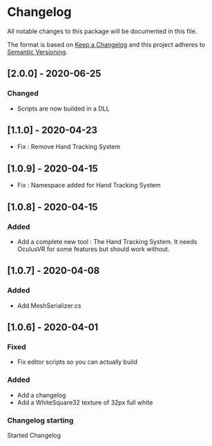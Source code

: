 # Changelog
All notable changes to this package will be documented in this file.

The format is based on [Keep a Changelog](http://keepachangelog.com/en/1.0.0/)
and this project adheres to [Semantic Versioning](http://semver.org/spec/v2.0.0.html).

## [2.0.0] - 2020-06-25
### Changed
- Scripts are now builded in a DLL

## [1.1.0] - 2020-04-23
- Fix : Remove Hand Tracking System

## [1.0.9] - 2020-04-15
- Fix : Namespace added for Hand Tracking System

## [1.0.8] - 2020-04-15
### Added
- Add a complete new tool : The Hand Tracking System. It needs OculusVR for some features but should work without.

## [1.0.7] - 2020-04-08
### Added
- Add MeshSerializer.cs

## [1.0.6] - 2020-04-01

### Fixed
- Fix editor scripts so you can actually build

### Added
- Add a changelog
- Add a WhiteSquare32 texture of 32px full white

### Changelog starting

Started Changelog